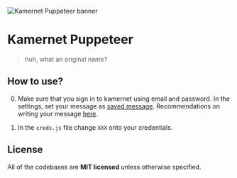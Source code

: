 ![Kamernet Puppeteer banner](https://nomomon.github.io/images/kamernet-puppeteer.jpeg)

# Kamernet Puppeteer
> huh, what an original name?


## How to use?
0. Make sure that you sign in to kamernet using email and password. In the settings, set your message as [saved message](https://kamernet.nl/mijn-berichten/custom). Recommendations on writing your message [here](.blob/main/ADVICE.md).

1. In the `creds.js` file change `XXX` onto your credentials.

## License
All of the codebases are **MIT licensed** unless otherwise specified.